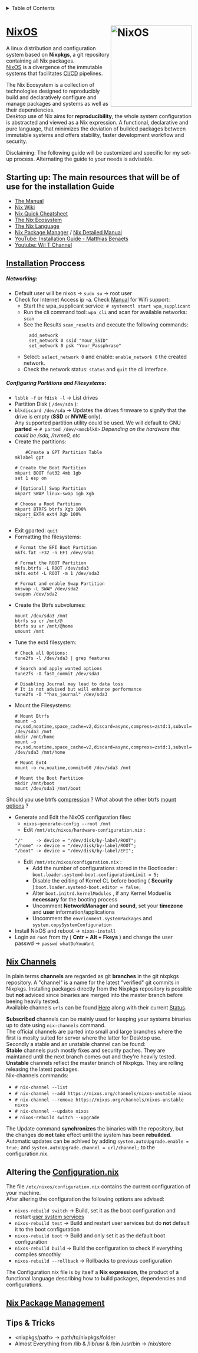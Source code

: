 <!-- TABLE OF CONTENTS -->
<details>
  <summary>Table of Contents</summary>
  <ol>
    <li><a href="#nixos">NixOS</a></li>
    <li><a href="#starting-up-the-main-resources-that-will-be-of-use-for-the-installation-guide">Documentation</a></li>
    <li><a href="#installation-proccess">Installation</a></li>
  </ol>
</details>

# [NixOS](https://nixos.wiki/) [<img src="https://nixos.org/logo/nixos-logo-only-hires.png" width="220" align="right" alt="NixOS">](https://nixos.org)
A linux distribution and configuration system based on **Nixpkgs**, a git repository containing all Nix packages.   
[NixOS](https://stelligent.com/2017/07/11/introduction-to-nixos/) is a divergence of the immutable systems that facilitates [CI/CD](https://www.redhat.com/en/topics/devops/what-cicd-pipeline) pipelines.  
  
The Nix Ecosystem is a collection of technologies designed to reproducibly build and declaratively configure and manage packages and systems as well as their dependencies.  
Desktop use of Nix aims for **reproducibility**, the whole system configuration is abstracted and viewed as a Nix expression.
A functional, declarative and pure language, that minimizes the deviation of builded packages between immutable systems and offers stability, faster development workflow and security.
  
Disclaiming: The following guide will be customized and specific for my set-up process.  Alternating the guide to your needs is advisable. 

## Starting up: The main resources that will be of use for the installation Guide
 
* [The Manual](https://nixos.org/manual/nixos/stable/index.html#nixos-manual)
* [Nix Wiki](https://nixos.wiki)
* [Nix Quick Cheatsheet](https://nixos.wiki/wiki/Cheatsheet)
* [The Nix Ecosystem](https://nixos.wiki/wiki/Nix_Ecosystem)
* [The Nix Language](https://nixos.wiki/wiki/Overview_of_the_Nix_Language)
* [Nix Package Manager](https://nixos.wiki/wiki/Nix_package_manager) / [Nix Detailed Manual](https://nixos.org/manual/nix/stable/)
* [YouTube: Installation Guide - Matthias Benaets](https://www.youtube.com/watch?v=AGVXJ-TIv3Y)
* [Youtube: Wil T Channel](https://www.youtube.com/user/wilfridtaylor)

## [Installation](https://nixos.org/manual/nixos/stable/index.html#sec-installation) Proccess
##### Networking:
* Default user will be nixos -> `sudo su` -> root user
* Check for Internet Access ip -a. Check [Manual](https://nixos.org/manual/nixos/stable/index.html#sec-installation-booting-networking) for Wifi support:
	* Start the wpa_supplicant service: `# systemctl start wpa_supplicant`
 	* Run the cli command tool: `wpa_cli` and scan for available networks:  `scan`
  	* See the Results `scan_results` and execute the following commands:
  	  ```
  		add_network
		set_network 0 ssid "Your_SSID"
		set_network 0 psk "Your_Passphrase"
  	  ```
  	* Select: `select_network 0` and enable: `enable_network 0` the created network.
  	* Check the network status: `status` and `quit` the cli interface. 
##### Configuring **Partitions** and **Filesystems**:
* `lsblk -f` or `fdisk -l` -> List drives  
* Partition Disk ( `/dev/sda` ):    
* `blkdiscard /dev/sda` -> Updates the drives firmware to signify that the drive is empty (**SSD** or **NVME** only).  
Any supported partition utility could be used. We will default to GNU **parted** -> `# parted /dev/<mmcblk0>` *Depending on the hardware this could be /sda, /nvme0, etc*  
* Create the partitions:
   	```
     	#Create a GPT Partition Table
	mklabel gpt
	
	# Create the Boot Partition
	mkpart BOOT fat32 4mb 1gb
	set 1 esp on
	 
	# [Optional] Swap Partition
	mkpart SWAP linux-swap 1gb Xgb
	 
	# Choose a Root Partition
	mkpart BTRFS btrfs Xgb 100%
	mkpart EXT4 ext4 Xgb 100%
    	```
* Exit gparted: `quit`
* Formatting the filesystems:
	```
	# Format the EFI Boot Partition
	mkfs.fat -F32 -n EFI /dev/sda1
	 
	# Format the ROOT Partition
	mkfs.btrfs -L ROOT /dev/sda3
	mkfs.ext4 -L ROOT -m 1 /dev/sda3
	 
	# Format and enable Swap Partition
	mkswap -L SWAP /dev/sda2
	swapon /dev/sda2	   
	```
* Create the Btrfs subvolumes:
	```
 	mount /dev/sda3 /mnt
 	btrfs su cr /mnt/@
 	btrfs su vr /mnt/@home
 	umount /mnt
	```
* Tune the ext4 filesystem:
  	```
   	# Check all Options:
	tune2fs -l /dev/sda3 | grep features

 	# Search and apply wanted options
 	tune2fs -O fast_commit /dev/sda3
 
 	# Disabling Journal may lead to data loss
 	# It is not advised but will enhance performance
 	tune2fs -O "^has_journal" /dev/sda3
   	```
* Mount the Filesystems:
	```
	# Mount Btrfs
	mount -o rw,ssd,noatime,space_cache=v2,discard=async,compress=zstd:1,subvol=@ /dev/sda3 /mnt
	mkdir /mnt/home
	mount -o rw,ssd,noatime,space_cache=v2,discard=async,compress=zstd:1,subvol=@home /dev/sda3 /mnt/home
	 	
	# Mount Ext4
	mount -o rw,noatime,commit=60 /dev/sda3 /mnt
	 
	# Mount the Boot Partition
	mkdir /mnt/boot
	mount /dev/sda1 /mnt/boot
	```
 Should you use btrfs [compression](https://www.reddit.com/r/btrfs/comments/kul2hh/btrfs_performance/) ? What about the other btrfs [mount options](https://btrfs.readthedocs.io/en/latest/btrfs-man5.html) ?
* Generate and Edit the NixOS configuration files:
	* `nixos-generate-config --root /mnt`
	* Edit `/mnt/etc/nixos/hardware-configuration.nix` :
	```
	"/"     -> device = "/dev/disk/by-label/ROOT";
	"/home" -> device = "/dev/disk/by-label/ROOT";
	"/boot" -> device = "/dev/disk/by-label/EFI";
	```
	* Edit `/mnt/etc/nixos/configuration.nix` :
		* Add the number of configurations stored in the Bootloader : `boot.loader.systemd-boot.configurationLimit = 5;`
		* Disable the editing of Kernel CL before booting ( **Security** ):`boot.loader.systemd-boot.editor = false;`
		* Alter `boot.initrd.kernelModules` , if any Kernel Moduel is **necessary** for the booting process
		* Uncomment **NetworkManager** and **sound**, set your **timezone** and **user** information/applications
		* Uncomment the `envrionment.systemPackages` and `system.copySystemConfiguration`
* Install NixOS and reboot -> `nixos-install`
* Login as `root` from tty ( **Cntr + Alt + Fkeys** ) and change the user passwd -> `passwd whatDoYouWant`

## [Nix Channels](https://nixos.wiki/wiki/Nix_channels)  
In plain terms **channels** are regarded as git **branches** in the git nixpkgs repository. A "channel" is a name for the latest "verified" git commits
in Nixpkgs. Installing packages directly from the Nixpkgs repository is possible but **not** adviced since binaries are merged into the master
branch before beeing heavily tested.  
Available channels `urls` can be found [Here](https://nixos.org/channels) along with their current [Status](https://status.nixos.org/).    
   
**Subscribed** channels can be mainly used for keeping your systems binaries up to date using `nix-channels` command.  
The official channels are parted into small and large branches where the first is moslty suited for server where the latter for Desktop use.  
Secondly a stable and an unstable channel can be found:   
**Stable** channels push mostly fixes and security paches. They are maintaned until the next branch comes out and they're heavily tested.  
**Unstable** channels reflect the master branch of Nixpkgs. They are rolling releasing the latest packages.  
Nix-channels commands:
* `# nix-channel --list`
* `# nix-channel --add https://nixos.org/channels/nixos-unstable nixos`
* `# nix-channel --remove https://nixos.org/channels/nixos-unstable nixos`
* `# nix-channel --update nixos`
* `# nixos-rebuild switch --upgrade`  
  
The Update command **synchronizes** the binaries with the repository, but the changes do **not** take effect until the system has been **rebuilded**.  
Automatic updates can be achived by adding `system.autoUpgrade.enable = true;` and `system.autoUpgrade.channel = url/channel;` to the configuration.nix.

## Altering the [Configuration.nix](https://nixos.org/manual/nixos/stable/index.html#ch-configuration)
The file `/etc/nixos/configuration.nix` contains the current configuration of your machine.  
After altering the configuration the following options are advised:  
* `nixos-rebuild switch` -> Build, set it as the boot configuration and restart [user system services](https://nixos.org/manual/nixos/stable/options.html#opt-systemd.user.services)
* `nixos-rebuild test`   -> Build and restart user services but do **not** default it to the boot configuration
* `nixos-rebuild boot`   -> Build and only set it as the default boot configuration
* `nixos-rebuild build`  -> Build the configuration to check if everything compiles  smoothly
* `nixos-rebuild --rollback` -> Rollbacks to previous configuration  
  
The Configuration.nix file is by itself a **Nix expression**, the product of a functional language describing how to build packages, dependencies and configurations.  

	
## [Nix Package Management](https://nixos.wiki/wiki/Nix_package_manager)  


## Tips & Tricks
* <nixpkgs/path> -> path/to/nixpkgs/folder
* Almost Everything from /lib & /lib/usr & /bin /usr/bin -> /nix/store
	
				
